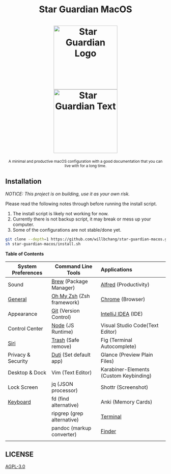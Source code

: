 <h1 align="center">
    Star Guardian MacOS
    <br>
    <br>
    <img width="200" alt="Star Guardian Logo" src="https://user-images.githubusercontent.com/14329786/110730526-8f22f600-825b-11eb-8eda-aa061caaa510.png">
    <br>
    <img width="200" alt="Star Guardian Text" src="https://user-images.githubusercontent.com/14329786/110730595-aa8e0100-825b-11eb-8fcf-8c2071f402ef.png">
</h1>

<div align="center">
    <sub>A minimal and productive macOS configuration with a good documentation that you can live with for a long time.</sub>   
</div>

## Installation

*NOTICE: This project is on building, use it as your own risk.*

Please read the following notes through before running the install script.

1. The install script is likely not working for now.
2. Currently there is not backup script, it may break or mess up your computer.
3. Some of the configurations are not stable/done yet.

```bash
git clone --depth=1 https://github.com/willbchang/star-guardian-macos.git
sh star-guardian-macos/install.sh
```

**Table of Contents**

| System Preferences                         | Command Line Tools                                    | Applications                                    |
| ------------------------------------------ | ----------------------------------------------------- | :---------------------------------------------- |
| Sound                                      | [Brew](./command-line-tools/brew.md) (Package Manager)   | [Alfred](./applications/alfred.org) (Productivity) |
| [General](./system-preferences/general.org)   | [Oh My Zsh](./command-line-tools/zsh.md) (Zsh framework) | [Chrome](./applications/chrome.org) (Browser)      |
| Appearance                                 | [Git](./command-line-tools/git.md) (Version Control)     | [IntelliJ IDEA](./applications/idea.md) (IDE)      |
| Control Center                             | [Node](./command-line-tools/node.md) (JS Runtime)        | Visual Studio Code(Text Editor)                 |
| [Siri](./system-preferences/siri.org)         | [Trash](./command-line-tools/trash.md) (Safe remove)     | Fig (Terminal Autocomplete)                     |
| Privacy & Security                         | [Duti](./command-line-tools/duti.md) (Set default app)   | Glance (Preview Plain Files)                    |
| Desktop & Dock                             | Vim (Text Editor)                                     | Karabiner-Elements (Custom Keybinding)          |
| Lock Screen                                | jq (JSON processor)                                   | Shottr (Screenshot)                             |
| [Keyboard](./system-preferences/keyboard.org) | fd (find alternative)                                 | Anki (Memory Cards)                             |
|                                            | ripgrep (grep alternative)                            | [Terminal](./applications/terminal.org)            |
|                                            | pandoc (markup converter)                             | [Finder](./applications/finder.org)                |
|                                            |                                                       |                                                 |

## LICENSE

[AGPL-3.0](LICENSE)
